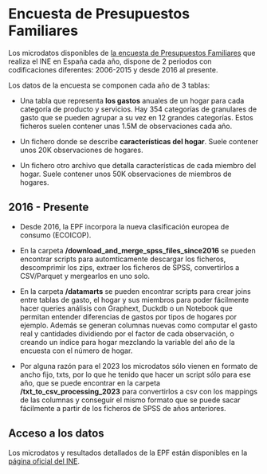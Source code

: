 # Encuesta de Presupuestos Familiares

Los microdatos disponibles de [la encuesta de Presupuestos Familiares](https://www.ine.es/dyngs/INEbase/es/operacion.htm?c=Estadistica_C&cid=1254736176806&menu=resultados&idp=1254735976608#_tabs-1254736195147) que realiza el INE en España cada año, dispone de 2 periodos con codificaciones diferentes: 2006-2015 y desde 2016 al presente. 

Los datos de la encuesta se componen cada año de 3 tablas: 

- Una tabla que representa **los gastos** anuales de un hogar para cada categoría de producto y servicios. Hay 354 categorías de granulares de gasto que se pueden agrupar a su vez en 12 grandes categorías. Estos ficheros suelen contener unas 1.5M de observaciones cada año. 

- Un fichero donde se describe **características del hogar**. Suele contener unos 20K observaciones de hogares. 

- Un fichero otro archivo que detalla características de cada miembro del hogar. Suele contener unos 50K observaciones de miembros de hogares.

## 2016 - Presente

- Desde 2016, la EPF incorpora la nueva clasificación europea de consumo (ECOICOP).
- En la carpeta **/download_and_merge_spss_files_since2016** se pueden encontrar scripts para automticamente descargar los ficheros, descomprimir los zips, extraer los ficheros de SPSS, convertirlos a CSV/Parquet y mergearlos en uno solo. 

- En la carpeta **/datamarts** se pueden encontrar scripts para crear joins entre tablas de gasto, el hogar y sus miembros para poder fácilmente hacer queries análisis con Graphext, Duckdb o un Notebook que permitan entender diferencias de gastos por tipos de hogares por ejemplo. Además se generan columnas nuevas como computar el gasto real y cantidades dividiendo por el factor de cada observación, o creando un índice para hogar mezclando la variable del año de la encuesta con el número de hogar.

- Por alguna razón para el 2023 los microdatos sólo vienen en formato de ancho fijo, txts, por lo que he tenido que hacer un script sólo para ese año, que se puede encontrar en la carpeta **/txt_to_csv_processing_2023** para convertirlos a csv con los mappings de las columnas y conseguir el mismo formato que se puede sacar fácilmente a partir de los ficheros de SPSS de años anteriores.


## Acceso a los datos

Los microdatos y resultados detallados de la EPF están disponibles en la [página oficial del INE](https://www.ine.es/dyngs/INEbase/es/operacion.htm?c=Estadistica_C&cid=1254736176806&menu=resultados&idp=1254735976608#_tabs-1254736195147).